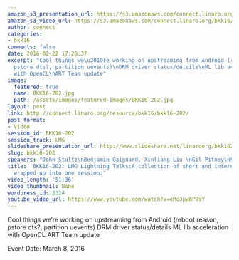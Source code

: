 ```yaml
---
amazon_s3_presentation_url: https://s3.amazonaws.com/connect.linaro.org/bkk16/Presentations/Tuesday/BKK16-202.pdf
amazon_s3_video_url: https://s3.amazonaws.com/connect.linaro.org/bkk16/Videos/Tuesday/BKK16-202%20LMG%20Lightning%20Talks.mp4
author: connect
categories:
- bkk16
comments: false
date: 2016-02-22 17:20:37
excerpt: "Cool things we\u2019re working on upstreaming from Android (reboot reason,
  pstore dts?, partition uevents)\nDRM driver status/details\nML lib acceleration
  with OpenCL\nART Team update"
image:
  featured: true
  name: BKK16-202.jpg
  path: /assets/images/featured-images/BKK16-202.jpg
layout: post
link: http://connect.linaro.org/resource/bkk16/bkk16-202/
post_format:
- Video
session_id: BKK16-202
session_track: LMG
slideshare_presentation_url: http://www.slideshare.net/linaroorg/bkk16202-lmg-lightning-talks-a-collection-of-short-and-interesting-topics-wrapped-up-into-one-session
slug: bkk16-202
speakers: "John Stultz\nBenjamin Gaignard, Xinliang Liu \nGil Pitney\nStuart Monteith"
title: 'BKK16-202: LMG Lightning Talks:A collection of short and interesting topics
  wrapped up into one session:'
video_length: '51:36'
video_thumbnail: None
wordpress_id: 3324
youtube_video_url: https://www.youtube.com/watch?v=eMo3pw8P9sY
---
```


Cool things we’re working on upstreaming from Android (reboot reason, pstore dts?, partition uevents) DRM driver status/details ML lib acceleration with OpenCL ART Team update

Event Date: March 8, 2016
